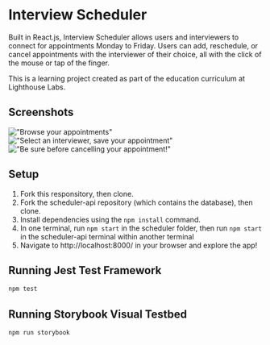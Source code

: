 # Interview Scheduler

Built in React.js, Interview Scheduler allows users and interviewers to connect for appointments Monday to Friday. Users can add, reschedule, or cancel appointments with the interviewer of their choice, all with the click of the mouse or tap of the finger.

This is a learning project created as part of the education curriculum at Lighthouse Labs.

## Screenshots

!["Browse your appointments"]()
!["Select an interviewer, save your appointment"]()
!["Be sure before cancelling your appointment!"]()

## Setup

1. Fork this responsitory, then clone.
2. Fork the scheduler-api repository (which contains the database), then clone.
3. Install dependencies using the ```npm install``` command.
4. In one terminal, run ```npm start``` in the scheduler folder, then run ```npm start``` in the scheduler-api terminal within another terminal
6. Navigate to http://localhost:8000/ in your browser and explore the app!

## Running Jest Test Framework

```sh
npm test
```

## Running Storybook Visual Testbed

```sh
npm run storybook
```
